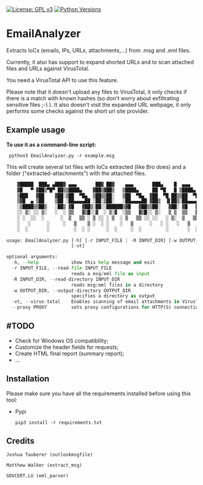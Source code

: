 [![License: GPL v3](https://img.shields.io/badge/License-GPLv3-blue.svg)](https://www.gnu.org/licenses/gpl-3.0)
[![Python Versions](https://img.shields.io/pypi/pyversions/yt2mp3.svg)](https://pypi.python.org/pypi/yt2mp3/)


EmailAnalyzer
=============

Extracts IoCs (emails, IPs, URLs, attachments,...) from .msg and .eml files.

Currently, it also has support to expand shorted URLs and to scan attached files and URLs against VirusTotal.

You need a VirusTotal API to use this feature. 

Please note that it doesn't upload any files to VirusTotal, it only checks if there is a match with known hashes (so don't worry about exfiltrating sensitive files ;-) ).
It also doesn't visit the expanded URL webpage, it only performs some checks against the short url site provider.



Example usage
-----

**To use it as a command-line script:**

     python3 EmailAnalyzer.py -r example.msg

This will create several txt files with IoCs extracted (like Bro does) and a folder ("extracted-attachments") with the attached files.

```python 
    ▓█████  ███▄ ▄███▓ ▄▄▄       ██▓ ██▓    ▄▄▄       ███▄    █  ▄▄▄       ██▓   ▓██   ██▓▒███████▒▓█████  ██▀███
    ▓█   ▀ ▓██▒▀█▀ ██▒▒████▄    ▓██▒▓██▒   ▒████▄     ██ ▀█   █ ▒████▄    ▓██▒    ▒██  ██▒▒ ▒ ▒ ▄▀░▓█   ▀ ▓██ ▒ ██▒
    ▒███   ▓██    ▓██░▒██  ▀█▄  ▒██▒▒██░   ▒██  ▀█▄  ▓██  ▀█ ██▒▒██  ▀█▄  ▒██░     ▒██ ██░░ ▒ ▄▀▒░ ▒███   ▓██ ░▄█ ▒
    ▒▓█  ▄ ▒██    ▒██ ░██▄▄▄▄██ ░██░▒██░   ░██▄▄▄▄██ ▓██▒  ▐▌██▒░██▄▄▄▄██ ▒██░     ░ ▐██▓░  ▄▀▒   ░▒▓█  ▄ ▒██▀▀█▄
    ░▒████▒▒██▒   ░██▒ ▓█   ▓██▒░██░░██████▒▓█   ▓██▒▒██░   ▓██░ ▓█   ▓██▒░██████▒ ░ ██▒▓░▒███████▒░▒████▒░██▓ ▒██▒
    ░░ ▒░ ░░ ▒░   ░  ░ ▒▒   ▓▒█░░▓  ░ ▒░▓  ░▒▒   ▓▒█░░ ▒░   ▒ ▒  ▒▒   ▓▒█░░ ▒░▓  ░  ██▒▒▒ ░▒▒ ▓░▒░▒░░ ▒░ ░░ ▒▓ ░▒▓░
    ░ ░  ░░  ░      ░  ▒   ▒▒ ░ ▒ ░░ ░ ▒  ░ ▒   ▒▒ ░░ ░░   ░ ▒░  ▒   ▒▒ ░░ ░ ▒  ░▓██ ░▒░ ░░▒ ▒ ░ ▒ ░ ░  ░  ░▒ ░ ▒░
    ░   ░      ░     ░   ▒    ▒ ░  ░ ░    ░   ▒      ░   ░ ░   ░   ▒     ░ ░   ▒ ▒ ░░  ░ ░ ░ ░ ░   ░     ░░   ░
    ░  ░       ░         ░  ░ ░      ░  ░     ░  ░         ░       ░  ░    ░  ░░ ░       ░ ░       ░  ░   ░
                                                                              ░ ░     ░
usage: EmailAnalyzer.py [-h] [-r INPUT_FILE | -R INPUT_DIR] [-w OUTPUT_DIR]
                        [-vt]

optional arguments:
  -h, --help            show this help message and exit
  -r INPUT_FILE, --read-file INPUT_FILE
                        reads a msg/eml file as input
  -R INPUT_DIR, --read-directory INPUT_DIR
                        reads msg/eml files in a directory
  -w OUTPUT_DIR, --output-directory OUTPUT_DIR
                        specifies a directory as output
  -vt, --virus-total    Enables scanning of email attachments in VirusTotal
  --proxy PROXY         sets proxy configurations for HTTP(S) connections


```

#TODO
------------

* Check for Windows OS compatibility;
* Customize the header fields for requests;
* Create HTML final report (summary report);
* ...

Installation
------------

Please make sure you have all the requirements installed before using this tool:

-  Pypi

       pip3 install -r requirements.txt

Credits
-------

`Joshua Tauberer (outlookmsgfile)`

`Matthew Walker (extract_msg)`

`GOVCERT.LU (eml_parser)`

